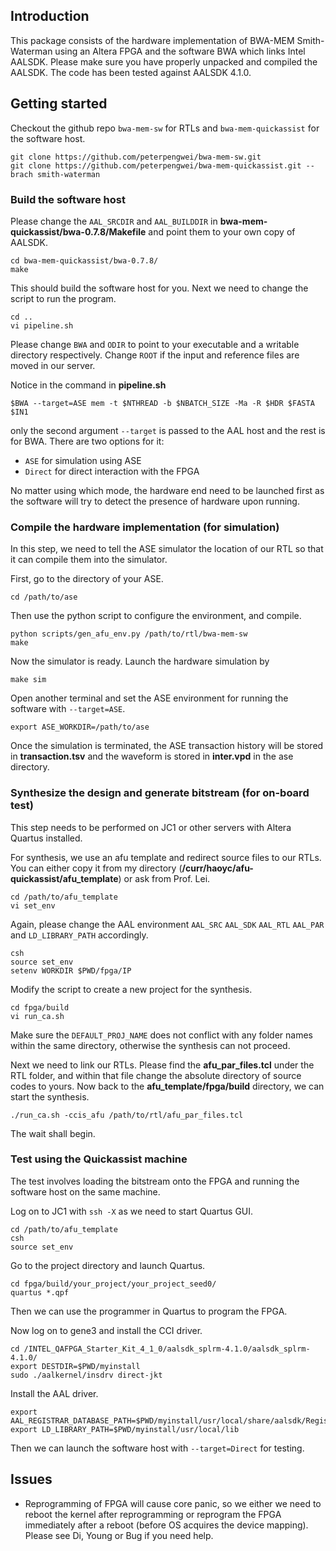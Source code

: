 ## Introduction

This package consists of the hardware implementation of BWA-MEM Smith-Waterman using an Altera FPGA and the software BWA which links Intel AALSDK. Please make sure you have properly unpacked and compiled the AALSDK. The code has been tested against AALSDK 4.1.0.

## Getting started

Checkout the github repo `bwa-mem-sw` for RTLs and `bwa-mem-quickassist` for the software host.

	git clone https://github.com/peterpengwei/bwa-mem-sw.git
	git clone https://github.com/peterpengwei/bwa-mem-quickassist.git --brach smith-waterman

### Build the software host
	
Please change the `AAL_SRCDIR` and `AAL_BUILDDIR` in **bwa-mem-quickassist/bwa-0.7.8/Makefile** and point them to your own copy of AALSDK.

	cd bwa-mem-quickassist/bwa-0.7.8/
	make
	
This should build the software host for you. Next we need to change the script to run the program. 

	cd ..
	vi pipeline.sh

Please change `BWA` and `ODIR` to point to your executable and a writable directory respectively. Change `ROOT` if the input and reference files are moved in our server.

Notice in the command in **pipeline.sh**

	$BWA --target=ASE mem -t $NTHREAD -b $NBATCH_SIZE -Ma -R $HDR $FASTA $IN1
	
only the second argument `--target` is passed to the AAL host and the rest is for BWA. There are two options for it:

*	`ASE` for simulation using ASE
*	`Direct` for direct interaction with the FPGA

No matter using which mode, the hardware end need to be launched first as the software will try to detect the presence of hardware upon running.

### Compile the hardware implementation (for simulation)

In this step, we need to tell the ASE simulator the location of our RTL so that it can compile them into the simulator.

First, go to the directory of your ASE.

	cd /path/to/ase

Then use the python script to configure the environment, and compile.

	python scripts/gen_afu_env.py /path/to/rtl/bwa-mem-sw
	make

Now the simulator is ready. Launch the hardware simulation by

	make sim
	
Open another terminal and set the ASE environment for running the software with
`--target=ASE`.

	export ASE_WORKDIR=/path/to/ase

Once the simulation is terminated, the ASE transaction history will be stored in **transaction.tsv** and the waveform is stored in **inter.vpd** in the ase directory.

### Synthesize the design and generate bitstream (for on-board test)

This step needs to be performed on JC1 or other servers with Altera Quartus installed.

For synthesis, we use an afu template and redirect source files to our RTLs. You can either copy it from my directory (**/curr/haoyc/afu-quickassist/afu_template**) or ask from Prof. Lei.

	cd /path/to/afu_template
	vi set_env
	
Again, please change the AAL environment `AAL_SRC` `AAL_SDK` `AAL_RTL` `AAL_PAR` and `LD_LIBRARY_PATH` accordingly.

	csh
	source set_env
	setenv WORKDIR $PWD/fpga/IP

Modify the script to create a new project for the synthesis.

	cd fpga/build
	vi run_ca.sh

Make sure the `DEFAULT_PROJ_NAME` does not conflict with any folder names within the same directory, otherwise the synthesis can not proceed.
	
Next we need to link our RTLs. Please find the **afu_par_files.tcl** under the RTL folder, and within that file change the absolute directory of source codes to yours. Now back to the **afu_template/fpga/build** directory, we can start the synthesis.

	./run_ca.sh -ccis_afu /path/to/rtl/afu_par_files.tcl
	
The wait shall begin.

### Test using the Quickassist machine

The test involves loading the bitstream onto the FPGA and running the software host on the same machine. 

Log on to JC1 with `ssh -X` as we need to start Quartus GUI. 

	cd /path/to/afu_template
	csh
	source set_env
	
Go to the project directory and launch Quartus.

	cd fpga/build/your_project/your_project_seed0/
	quartus *.qpf
	
Then we can use the programmer in Quartus to program the FPGA.

Now log on to gene3 and install the CCI driver.

	cd /INTEL_QAFPGA_Starter_Kit_4_1_0/aalsdk_splrm‐4.1.0/aalsdk_splrm‐4.1.0/
	export DESTDIR=$PWD/myinstall
	sudo ./aalkernel/insdrv direct‐jkt

Install the AAL driver.

	export AAL_REGISTRAR_DATABASE_PATH=$PWD/myinstall/usr/local/share/aalsdk/RegistrarRepository/linux/
	export LD_LIBRARY_PATH=$PWD/myinstall/usr/local/lib

Then we can launch the software host with `--target=Direct` for testing.



## Issues

<!--* Current 15 PEs per PE-array 4 PE-arrays (60 PEs in total) version still has timing violation. Could be solved with reduced PEs per PE-array (maybe 12 or 10).-->
* Reprogramming of FPGA will cause core panic, so we either we need to reboot the kernel after reprogramming or reprogram the FPGA immediately after a reboot (before OS acquires the device mapping). Please see Di, Young or Bug if you need help.
